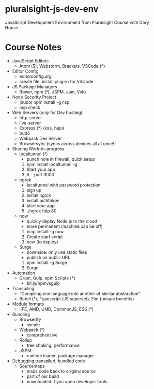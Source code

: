 # pluralsight-js-dev-env
JavaScript Development Environment from Pluralsight Course with Cory House

# Course Notes
* JavaScript Editors
  * Atom ($), Webstorm, Brackets, VSCode (*)
* Editor Config
  * editorconfig.org
  * create file, install plug-in for VSCode
* JS Package Managers
  * Bower, npm (*), JSPM, Jam, Volo
* Node Security Project
  * (sudo) npm install -g nsp
  * nsp check
* Web Servers (only for Dev hosting)
  * http-server
  * live-server
  * Express (*) (koa, hapi)
  * budō
  * Webpack Dev Server
  * Browsersync (syncs across devices all at once!)
* Sharing Work-in-progress
  * localtunnel (*)
    * punch hole in firewall, quick setup
    1. npm install localtunnel -g
    2. Start your app
    3. lt --port 3000
  * ngrok
    * localtunnel with password protection
    1. sign up
    2. install ngrok
    3. install authtoken
    4. start your app
    5. ./ngrok http 80
  * now
    * quickly deplay Node.js to the cloud
    * more permanent (machine can be off)
    1. nmp install -g now
    2. Create start script
    3. now (to deploy)
  * Surge
    * downside: only use static files
    * publish on public URL
    1. npm install -g Surge
    2. Surge
* Automation
  * Grunt, Gulp, npm Scripts (*)
    * bit.ly/npmvsgulp
* Transpiling
  * "Compiling one language into another of similar abstraction"
  * Babel (*), Typescript (JS superset), Elm (unique benefits)
* Module formats
  * IIFE, AMD, UMD, CommonJS, ES6 (*)
* Bundling
  * Browserify
    * simple
  * Webpack (*)
    * comprehensive
  * Rollup
    * tree shaking, performance
  * JSPM
    * runtime loader, package manager
* Debugging transpiled, bundled code
  * Sourcemaps
    * maps code back to original source
    * part of our build
    * downloaded if you open developer tools
